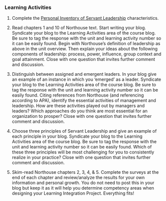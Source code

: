 ### **Learning Activities**

1. Complete the [Personal Inventory of Servant Leadership](https://www.gitbook.com/book/twonline/ldrs-500/edit#/edit/master/personal-inventory-of-servant-leader-characteristics.md) characteristics.

2. Read chapters 1 and 10 of Northouse text. Start writing your blog. Syndicate your blog to the Learning Activities area of the course blog. Be sure to tag the response with the unit and learning activity number so it can be easily found. Begin with Northouse’s definition of leadership as above in the unit overview. Then explain your ideas about the following components of leadership: process, power, influence, group context and goal attainment. Close with one question that invites further comment and discussion.

3. Distinguish between assigned and emergent leaders.  In your blog give an example of an instance in which you ‘emerged’ as a leader. Syndicate your blog to the Learning Activities area of the course blog. Be sure to tag the response with the unit and learning activity number so it can be easily found. Citing references from Northouse \(and referencing according to APA\), identify the essential activities of management and leadership. How are these activities played out by managers and leaders? Which approaches do you think are most essential for an organization to prosper? Close with one question that invites further comment and discussion.

4. Choose three principles of Servant Leadership and give an example of each principle in your blog. Syndicate your blog to the Learning Activities area of the course blog. Be sure to tag the response with the unit and learning activity number so it can be easily found. Which of these three principles will be most challenging for you to consistently realize in your practice? Close with one question that invites further comment and discussion.

5. Skim-read Northouse chapters 2, 3, 4, & 5. Complete the surveys at the end of each chapter and review/analyze the results for your own information and personal growth. You do not need to post this in your blog but keep it as it will help you determine competency areas when designing your Learning Integration Project.  Everything fits!



